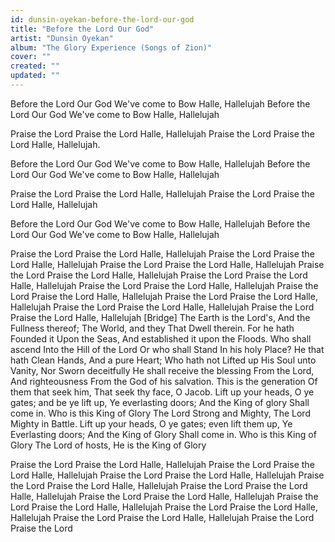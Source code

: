 ```yaml
---
id: dunsin-oyekan-before-the-lord-our-god
title: "Before the Lord Our God"
artist: "Dunsin Oyekan"
album: "The Glory Experience (Songs of Zion)"
cover: ""
created: ""
updated: ""
---
```


Before the Lord Our God
We've come to Bow
Halle, Hallelujah
Before the Lord Our God
We've come to Bow
Halle, Hallelujah

Praise the Lord
Praise the Lord
Halle, Hallelujah
Praise the Lord
Praise the Lord
Halle, Hallelujah.

Before the Lord Our God
We've come to Bow
Halle, Hallelujah
Before the Lord Our God
We've come to Bow
Halle, Hallelujah

Praise the Lord
Praise the Lord
Halle, Hallelujah
Praise the Lord
Praise the Lord
Halle, Hallelujah

Before the Lord Our God
We've come to Bow
Halle, Hallelujah
Before the Lord Our God
We've come to Bow
Halle, Hallelujah

Praise the Lord
Praise the Lord
Halle, Hallelujah
Praise the Lord
Praise the Lord
Halle, Hallelujah
Praise the Lord
Praise the Lord
Halle, Hallelujah
Praise the Lord
Praise the Lord
Halle, Hallelujah
Praise the Lord
Praise the Lord
Halle, Hallelujah
Praise the Lord
Praise the Lord
Halle, Hallelujah
Praise the Lord
Praise the Lord
Halle, Hallelujah
Praise the Lord
Praise the Lord
Halle, Hallelujah
Praise the Lord
Praise the Lord
Halle, Hallelujah
Praise the Lord
Praise the Lord
Halle, Hallelujah
[Bridge]
The Earth is the Lord's,
And the Fullness thereof;
The World, and they
That Dwell therein.
For he hath Founded it
Upon the Seas,
And established it upon the Floods.
Who shall ascend
Into the Hill of the Lord
Or who shall Stand
In his holy Place?
He that hath Clean Hands,
And a pure Heart;
Who hath not Lifted up
His Soul unto Vanity,
Nor Sworn deceitfully
He shall receive the blessing
From the Lord,
And righteousness
From the God of his salvation.
This is the generation
Of them that seek him,
That seek thy face, O Jacob.
Lift up your heads,
O ye gates; and be ye lift up,
Ye everlasting doors;
And the King of glory
Shall come in.
Who is this King of Glory
The Lord Strong and Mighty,
The Lord Mighty in Battle.
Lift up your heads,
O ye gates; even lift them up,
Ye Everlasting doors;
And the King of Glory
Shall come in.
Who is this King of Glory
The Lord of hosts,
He is the King of Glory

Praise the Lord
Praise the Lord
Halle, Hallelujah
Praise the Lord
Praise the Lord
Halle, Hallelujah
Praise the Lord
Praise the Lord
Halle, Hallelujah
Praise the Lord
Praise the Lord
Halle, Hallelujah
Praise the Lord
Praise the Lord
Halle, Hallelujah
Praise the Lord
Praise the Lord
Halle, Hallelujah
Praise the Lord
Praise the Lord
Halle, Hallelujah
Praise the Lord
Praise the Lord
Halle, Hallelujah
Praise the Lord
Praise the Lord
Halle, Hallelujah
Praise the Lord
Praise the Lord